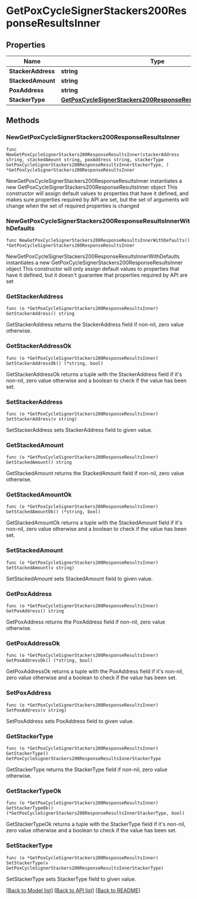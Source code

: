 # GetPoxCycleSignerStackers200ResponseResultsInner

## Properties

Name | Type | Description | Notes
------------ | ------------- | ------------- | -------------
**StackerAddress** | **string** |  | 
**StackedAmount** | **string** |  | 
**PoxAddress** | **string** |  | 
**StackerType** | [**GetPoxCycleSignerStackers200ResponseResultsInnerStackerType**](GetPoxCycleSignerStackers200ResponseResultsInnerStackerType.md) |  | 

## Methods

### NewGetPoxCycleSignerStackers200ResponseResultsInner

`func NewGetPoxCycleSignerStackers200ResponseResultsInner(stackerAddress string, stackedAmount string, poxAddress string, stackerType GetPoxCycleSignerStackers200ResponseResultsInnerStackerType, ) *GetPoxCycleSignerStackers200ResponseResultsInner`

NewGetPoxCycleSignerStackers200ResponseResultsInner instantiates a new GetPoxCycleSignerStackers200ResponseResultsInner object
This constructor will assign default values to properties that have it defined,
and makes sure properties required by API are set, but the set of arguments
will change when the set of required properties is changed

### NewGetPoxCycleSignerStackers200ResponseResultsInnerWithDefaults

`func NewGetPoxCycleSignerStackers200ResponseResultsInnerWithDefaults() *GetPoxCycleSignerStackers200ResponseResultsInner`

NewGetPoxCycleSignerStackers200ResponseResultsInnerWithDefaults instantiates a new GetPoxCycleSignerStackers200ResponseResultsInner object
This constructor will only assign default values to properties that have it defined,
but it doesn't guarantee that properties required by API are set

### GetStackerAddress

`func (o *GetPoxCycleSignerStackers200ResponseResultsInner) GetStackerAddress() string`

GetStackerAddress returns the StackerAddress field if non-nil, zero value otherwise.

### GetStackerAddressOk

`func (o *GetPoxCycleSignerStackers200ResponseResultsInner) GetStackerAddressOk() (*string, bool)`

GetStackerAddressOk returns a tuple with the StackerAddress field if it's non-nil, zero value otherwise
and a boolean to check if the value has been set.

### SetStackerAddress

`func (o *GetPoxCycleSignerStackers200ResponseResultsInner) SetStackerAddress(v string)`

SetStackerAddress sets StackerAddress field to given value.


### GetStackedAmount

`func (o *GetPoxCycleSignerStackers200ResponseResultsInner) GetStackedAmount() string`

GetStackedAmount returns the StackedAmount field if non-nil, zero value otherwise.

### GetStackedAmountOk

`func (o *GetPoxCycleSignerStackers200ResponseResultsInner) GetStackedAmountOk() (*string, bool)`

GetStackedAmountOk returns a tuple with the StackedAmount field if it's non-nil, zero value otherwise
and a boolean to check if the value has been set.

### SetStackedAmount

`func (o *GetPoxCycleSignerStackers200ResponseResultsInner) SetStackedAmount(v string)`

SetStackedAmount sets StackedAmount field to given value.


### GetPoxAddress

`func (o *GetPoxCycleSignerStackers200ResponseResultsInner) GetPoxAddress() string`

GetPoxAddress returns the PoxAddress field if non-nil, zero value otherwise.

### GetPoxAddressOk

`func (o *GetPoxCycleSignerStackers200ResponseResultsInner) GetPoxAddressOk() (*string, bool)`

GetPoxAddressOk returns a tuple with the PoxAddress field if it's non-nil, zero value otherwise
and a boolean to check if the value has been set.

### SetPoxAddress

`func (o *GetPoxCycleSignerStackers200ResponseResultsInner) SetPoxAddress(v string)`

SetPoxAddress sets PoxAddress field to given value.


### GetStackerType

`func (o *GetPoxCycleSignerStackers200ResponseResultsInner) GetStackerType() GetPoxCycleSignerStackers200ResponseResultsInnerStackerType`

GetStackerType returns the StackerType field if non-nil, zero value otherwise.

### GetStackerTypeOk

`func (o *GetPoxCycleSignerStackers200ResponseResultsInner) GetStackerTypeOk() (*GetPoxCycleSignerStackers200ResponseResultsInnerStackerType, bool)`

GetStackerTypeOk returns a tuple with the StackerType field if it's non-nil, zero value otherwise
and a boolean to check if the value has been set.

### SetStackerType

`func (o *GetPoxCycleSignerStackers200ResponseResultsInner) SetStackerType(v GetPoxCycleSignerStackers200ResponseResultsInnerStackerType)`

SetStackerType sets StackerType field to given value.



[[Back to Model list]](../README.md#documentation-for-models) [[Back to API list]](../README.md#documentation-for-api-endpoints) [[Back to README]](../README.md)


